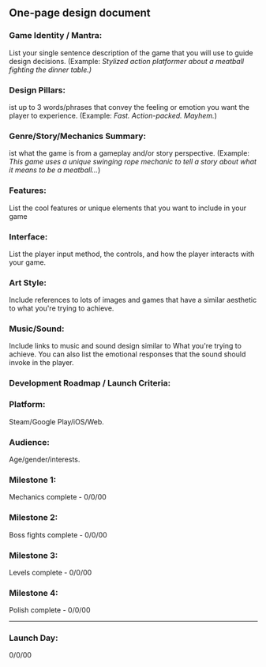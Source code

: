 ## One-page design document



### Game Identity / Mantra:
List your single sentence description of the game that you will use to guide design decisions. (Example: *Stylized action platformer about a meatball fighting the dinner table.)*

### Design Pillars:
ist up to 3 words/phrases that convey the feeling or emotion you want the player to experience. (Example: *Fast. Action-packed. Mayhem.*)

### Genre/Story/Mechanics Summary:
ist what the game is from a gameplay and/or story perspective. (Example: *This game uses a unique swinging rope mechanic to tell a story about what it means to be a meatball...*)

### Features:
List the cool features or unique elements that you want to include in your game

### Interface:
List the player input method, the controls, and how the player interacts with your game.

### Art Style:
Include references to lots of images and games that have a similar aesthetic to what you're trying to achieve.

### Music/Sound:
Include links to music and sound design similar to What you're trying to achieve. You can also list the emotional responses that the sound should invoke in the player.

### Development Roadmap / Launch Criteria:


### Platform:
Steam/Google Play/iOS/Web. 	        

### Audience:
Age/gender/interests.

### Milestone 1:
Mechanics complete - 0/0/00

### Milestone 2:
Boss fights complete - 0/0/00

### Milestone 3:
Levels complete -  0/0/00

### Milestone 4:
Polish complete - 0/0/00

---------------------------

### Launch Day:
0/0/00